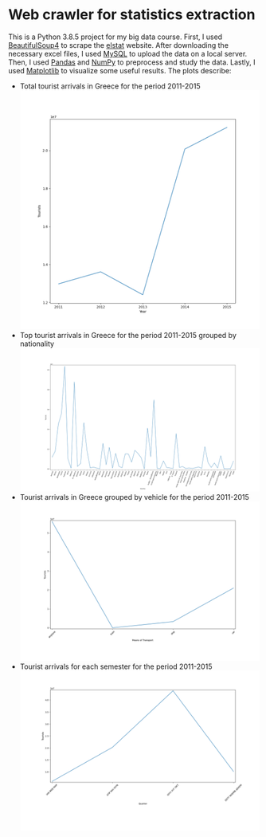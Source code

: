 # Web crawler for statistics extraction

This is a Python 3.8.5 project for my big data course. First, I used [BeautifulSoup4](https://www.crummy.com/software/BeautifulSoup/bs4/doc/) to scrape the [elstat](https://www.statistics.gr/) website. After downloading the necessary excel files, I used [MySQL](https://www.mysql.com/) to upload the data on a local server. Then, I used [Pandas](https://pandas.pydata.org/) and [NumPy](https://numpy.org/) to preprocess and study the data. Lastly, I used [Matplotlib](https://matplotlib.org/) to visualize some useful results. The plots describe:
* Total tourist arrivals in Greece for the period 2011-2015 
  ![Graph 1](results/graph_1.png)
* Top tourist arrivals in Greece for the period 2011-2015 grouped by nationality
  ![Graph 2](results/graph_2.png)
* Tourist arrivals in Greece grouped by vehicle for the period 2011-2015
  ![Graph 3](results/graph_3.png)
* Tourist arrivals for each semester for the period 2011-2015
  ![Graph 4](results/graph_4.png)
